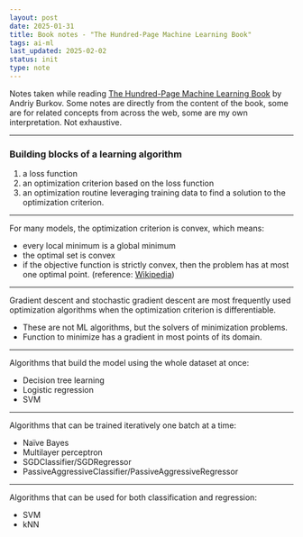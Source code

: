 ```yaml
---
layout: post
date: 2025-01-31
title: Book notes - "The Hundred-Page Machine Learning Book"
tags: ai-ml
last_updated: 2025-02-02
status: init
type: note
---
```


Notes taken while reading [The Hundred-Page Machine Learning Book](https://themlbook.com/) by Andriy Burkov. Some notes are directly from the content of the book, some are for related concepts from across the web, some are my own interpretation. Not exhaustive.

---

### Building blocks of a learning algorithm

1. a loss function
2. an optimization criterion based on the loss function
3. an optimization routine leveraging training data to find a solution to the optimization criterion.

---

For many models, the optimization criterion is convex, which means:
   - every local minimum is a global minimum
   - the optimal set is convex
   - if the objective function is strictly convex, then the problem has at most one optimal point.
(reference: [Wikipedia](https://en.wikipedia.org/wiki/Convex_optimization#Properties))

---

Gradient descent and stochastic gradient descent are most frequently used optimization algorithms when the optimization criterion is differentiable.
- These are not ML algorithms, but the solvers of minimization problems.
- Function to minimize has a gradient in most points of its domain.

---

Algorithms that build the model using the whole dataset at once:
   - Decision tree learning
   - Logistic regression
   - SVM

---

Algorithms that can be trained iteratively one batch at a time:
  - Naïve Bayes
  - Multilayer perceptron
  - SGDClassifier/SGDRegressor
  - PassiveAggressiveClassifier/PassiveAggressiveRegressor

---

Algorithms that can be used for both classification and regression:
  - SVM
  - kNN